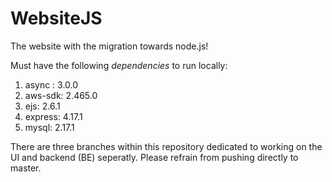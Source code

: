 # WebsiteJS
The website with the migration towards node.js!

Must have the following *dependencies* to run locally: 

1. async : 3.0.0
2. aws-sdk: 2.465.0
3. ejs: 2.6.1
4. express: 4.17.1
5. mysql: 2.17.1

There are three branches within this repository dedicated to working on the UI and backend (BE) seperatly. Please refrain from pushing directly to master. 
